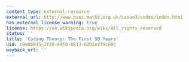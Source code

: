 ```yaml
---
content_type: external-resource
external_url: http://www.pass.maths.org.uk/issue3/codes/index.html
has_external_license_warning: true
license: https://en.wikipedia.org/wiki/All_rights_reserved
status: ''
title: 'Coding Theory: The First 50 Years'
uid: c9e0b015-3f30-44f0-8813-6201e2f9c69c
wayback_url: ''
---
```


